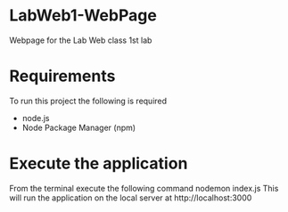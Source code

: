 # LabWeb1-WebPage
Webpage for the Lab Web class 1st lab

# Requirements
To run this project the following is required
* node.js
* Node Package Manager (npm)

# Execute the application
From the terminal execute the following command
nodemon index.js
This will run the application on the local server at http://localhost:3000

